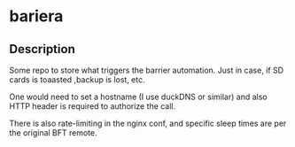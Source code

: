 # bariera

## Description
Some repo to store what triggers the barrier automation.
Just in case, if SD cards is toaasted ,backup is lost, etc.

One would need to set a hostname (I use duckDNS or similar) 
and also HTTP header is required to authorize the call.

There is also rate-limiting in the nginx conf, and specific 
sleep times are per the original BFT remote.
